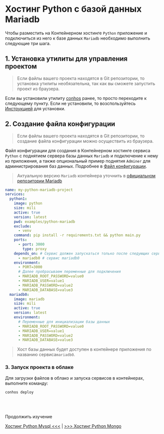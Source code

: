 # Хостинг Python с базой данных Mariadb

Чтобы разместить на Контейнерном хостинге `Python` приложение и подключиться из него к базе данных `Mariadb` необходимо выполнить следующие три шага.

## 1. Установка утилиты для управления проектом

> Если файлы вашего проекта находятся в Git репозитории, то установка утилиты необязательна, так как вы сможете запустить проект из браузера.

Если вы установили утилиту [conhos](https://www.npmjs.com/package/conhos) ранее, то просто переходите к следующему пункту. Если не установили, то возспользуйтесь [Инструкцией](./GettingStarted.md) для установки.

## 2. Создание файла конфигурации

> Если файлы вашего проекта находятся в Git репозитории, то создание файла конфигурации можно осуществить из браузера.

Файл конфигурации для создания в Контейнерном хостинге сервиса `Python` с поднятием сервера базы данных `Mariadb` и подключение к нему из приложения, а также опциональный пример поднятия `Adminer` для администрирования баз данных. Подробнее в [Файл конфигурации](./ConfigFile.md#пример_файла_конфигурации).

> Актуальную версию `Mariadb` контейнера уточнить в [официальном репозитории Mariadb](https://hub.docker.com/_/mariadb/tags)

```yml
name: my-python-mariadb-project
services:
  python1:
    image: python
    size: mili
    active: true
    version: latest
    pwd: examples/python-mariadb
    exclude:
      - venv
    command: pip install -r requirements.txt && python main.py
    ports:
      - port: 3000
        type: proxy
    depends_on: # Сервис должен запускаться только после следующих сервисов
      - mariadb0 # сервис mariadb0
    environment:
      - PORT=3000
      # Далее пробрасываем переменные для подключения
      - MARIADB_ROOT_PASSWORD=value0
      - MARIADB_USER=value1
      - MARIADB_PASSWORD=value2
      - MARIADB_DATABASE=value3
  mariadb0:
    image: mariadb
    size: mili
    active: true
    version: latest
    environment:
      # Переменные для инициализации базы данных
      - MARIADB_ROOT_PASSWORD=value0
      - MARIADB_USER=value1
      - MARIADB_PASSWORD=value2
      - MARIADB_DATABASE=value3
```

> Хост базы данных будет доступен в контейнере приложения по названию сервиса`mariadb0`.

### 3. Запуск проекта в облаке

Для загрузки файлов в облако и запуска сервисов в контейнерах, выполните команду:

```sh
conhos deploy
```

<div style="margin-top: 4rem;"></div>

Продолжить изучение

[Хостинг Python Mysql <<<](./HostingPythonMysql.md) | [>>> Хостинг Python Mongo](./HostingPythonMongo.md)
